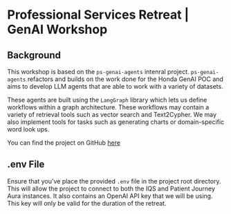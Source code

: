 # Professional Services Retreat | GenAI Workshop

## Background

This workshop is based on the `ps-genai-agents` intenral project. `ps-genai-agents` refactors and builds on the work done for the Honda GenAI POC and aims to develop LLM agents that are able to work with a variety of datasets.

These agents are built using the `LangGraph` library which lets us define workflows within a graph architecture. These workflows may contain a variety of retrieval tools such as vector search and Text2Cypher. We may also implement tools for tasks such as generating charts or domain-specific word look ups.

You can find the project on GitHub [here](https://github.com/neo4j-field/ps-genai-agents)

## .env File

Ensure that you've place the provided `.env` file in the project root directory. This will allow the project to connect to both the IQS and Patient Journey Aura instances. It also contains an OpenAI API key that we will be using. This key will only be valid for the duration of the retreat.
